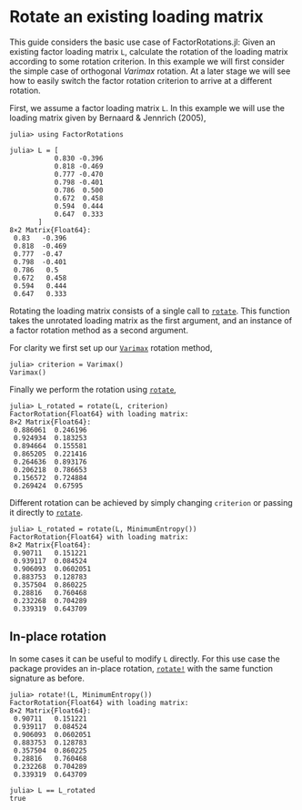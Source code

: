 # Rotate an existing loading matrix

This guide considers the basic use case of FactorRotations.jl: Given an existing factor loading matrix `L`, calculate the rotation of the loading matrix according to some rotation criterion. In this example we will first consider the simple case of orthogonal _Varimax_ rotation. At a later stage we will see how to easily switch the factor rotation criterion to arrive at a different rotation.

First, we assume a factor loading matrix `L`. 
In this example we will use the loading matrix given by Bernaard & Jennrich (2005),

```jldoctest basic_example
julia> using FactorRotations

julia> L = [
           0.830 -0.396
           0.818 -0.469
           0.777 -0.470
           0.798 -0.401
           0.786  0.500
           0.672  0.458
           0.594  0.444
           0.647  0.333
       ]
8×2 Matrix{Float64}:
 0.83   -0.396
 0.818  -0.469
 0.777  -0.47
 0.798  -0.401
 0.786   0.5
 0.672   0.458
 0.594   0.444
 0.647   0.333
```

Rotating the loading matrix consists of a single call to [`rotate`](@ref). This function takes the unrotated loading matrix as the first argument, and an instance of a factor rotation method as a second argument.

For clarity we first set up our [`Varimax`](@ref) rotation method,

```jldoctest basic_example
julia> criterion = Varimax()
Varimax()
```

Finally we perform the rotation using [`rotate`](@ref),

```jldoctest basic_example; filter = r"([0-9]*)\.([0-9]{4})[0-9]+" => s"\1.\2"
julia> L_rotated = rotate(L, criterion)
FactorRotation{Float64} with loading matrix:
8×2 Matrix{Float64}:
 0.886061  0.246196
 0.924934  0.183253
 0.894664  0.155581
 0.865205  0.221416
 0.264636  0.893176
 0.206218  0.786653
 0.156572  0.724884
 0.269424  0.67595
```

Different rotation can be achieved by simply changing `criterion` or passing it directly to [`rotate`](@ref).

```jldoctest basic_example; filter = r"([0-9]*)\.([0-9]{4})[0-9]+" => s"\1.\2"
julia> L_rotated = rotate(L, MinimumEntropy())
FactorRotation{Float64} with loading matrix:
8×2 Matrix{Float64}:
 0.90711   0.151221
 0.939117  0.084524
 0.906093  0.0602051
 0.883753  0.128783
 0.357504  0.860225
 0.28816   0.760468
 0.232268  0.704289
 0.339319  0.643709 
```

## In-place rotation
In some cases it can be useful to modify `L` directly. 
For this use case the package provides an in-place rotation, [`rotate!`](@ref) with the same function signature as before.

```jldoctest basic_example; filter = r"([0-9]*)\.([0-9]{4})[0-9]+" => s"\1.\2"
julia> rotate!(L, MinimumEntropy())
FactorRotation{Float64} with loading matrix:
8×2 Matrix{Float64}:
 0.90711   0.151221
 0.939117  0.084524
 0.906093  0.0602051
 0.883753  0.128783
 0.357504  0.860225
 0.28816   0.760468
 0.232268  0.704289
 0.339319  0.643709 

julia> L == L_rotated
true
```
